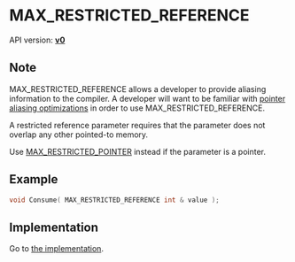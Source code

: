 # MAX_RESTRICTED_REFERENCE

API version: [**v0**](../../v0.md)

## Note

MAX_RESTRICTED_REFERENCE allows a developer to provide aliasing information to the compiler.
A developer will want to be familiar with [pointer aliasing optimizations](AliasingOptimizations.md) in order to use MAX_RESTRICTED_REFERENCE.

A restricted reference parameter requires that the parameter does not overlap any other pointed-to memory.

Use [MAX_RESTRICTED_POINTER](MAX_RESTRICTED_POINTER.md) instead if the parameter is a pointer.

## Example

```c++
void Consume( MAX_RESTRICTED_REFERENCE int & value );
```

## Implementation

Go to [the implementation](../../../../Code/Include/max/Containers/Range.inl#L62).